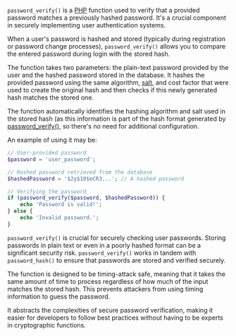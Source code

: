 `password_verify()` is a [PHP](../programming/php.md) function used to verify that a provided password matches a previously hashed password. It's a crucial component in securely implementing user authentication systems. 

When a user's password is hashed and stored (typically during registration or password change processes), `password_verify()` allows you to compare the entered password during login with the stored hash.

The function takes two parameters: the plain-text password provided by the user and the hashed password stored in the database. It hashes the provided password using the same algorithm, [salt](../security/salt.md), and cost factor that were used to create the original hash and then checks if this newly generated hash matches the stored one.

The function automatically identifies the hashing algorithm and salt used in the stored hash (as this information is part of the hash format generated by [password_verify()](../programming/passver.md), so there's no need for additional configuration.

An example of using it may be:

```php
// User-provided password
$password = 'user_password';

// Hashed password retrieved from the database
$hashedPassword = '$2y$10$eCR3...'; // A hashed password

// Verifying the password
if (password_verify($password, $hashedPassword)) {
    echo 'Password is valid!';
} else {
    echo 'Invalid password.';
}
```

`password_verify()` is crucial for securely checking user passwords. Storing passwords in plain text or even in a poorly hashed format can be a significant security risk. `password_verify()` works in tandem with `password_hash()` to ensure that passwords are stored and verified securely.

The function is designed to be timing-attack safe, meaning that it takes the same amount of time to process regardless of how much of the input matches the stored hash. This prevents attackers from using timing information to guess the password.

It abstracts the complexities of secure password verification, making it easier for developers to follow best practices without having to be experts in cryptographic functions.